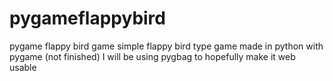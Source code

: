 # pygameflappybird
pygame flappy bird game 
simple flappy bird type game made in python with pygame (not finished)
I will be using pygbag to hopefully make it web usable 
